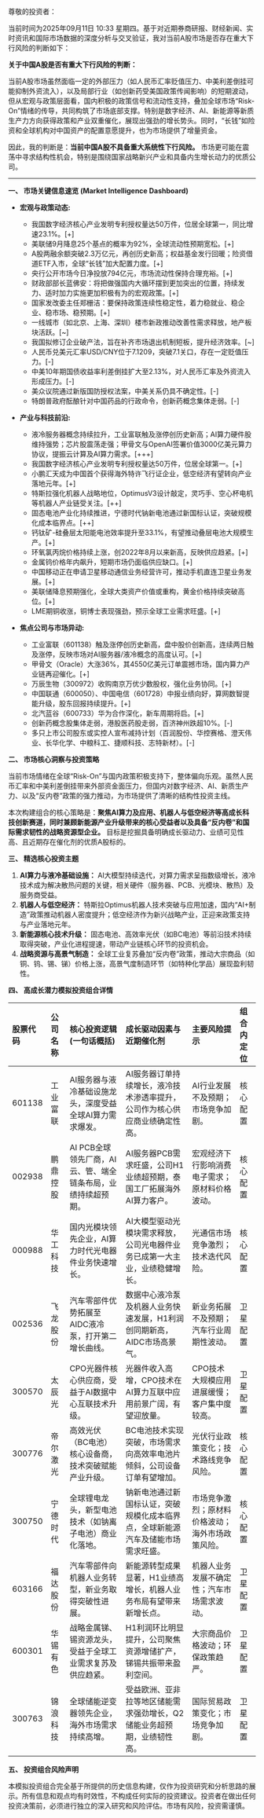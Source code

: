 尊敬的投资者：

当前时间为2025年09月11日 10:33 星期四。基于对近期券商研报、财经新闻、实时资讯和国际市场数据的深度分析与交叉验证，我对当前A股市场是否存在重大下行风险的判断如下：

**关于中国A股是否有重大下行风险的判断：**

当前A股市场虽然面临一定的外部压力（如人民币汇率贬值压力、中美利差倒挂可能抑制外资流入），以及局部行业（如创新药受美国政策传闻影响）的短期波动，但从宏观与政策层面看，国内积极的政策信号和流动性支持，叠加全球市场“Risk-On”情绪的传导，共同构筑了市场底部支撑。特别是数字经济、AI、新能源等新质生产力方向获得政策和产业双重催化，展现出强劲的增长势头。同时，“长钱”如险资和全球机构对中国资产的配置意愿提升，也为市场提供了增量资金。

因此，我的判断是：**当前中国A股不具备重大系统性下行风险。** 市场更可能在震荡中寻求结构性机会，特别是围绕国家战略新兴产业和具备内生增长动力的优质公司。

---

**一、 市场关键信息速览 (Market Intelligence Dashboard)**

*   **宏观与政策动态:**
    *   我国数字经济核心产业发明专利授权量达50万件，位居全球第一，同比增速23.1%。[+]
    *   美联储9月降息25个基点的概率为92%，全球流动性预期宽松。[+]
    *   A股两融余额突破2.3万亿元，再创历史新高；权益基金发行回暖；险资借道ETF入市，全球“长钱”加大配置力度。[+]
    *   央行公开市场今日净投放794亿元，市场流动性保持合理充裕。[+]
    *   财政部部长蓝佛安：将把做强国内大循环摆到更加突出的位置，持续发力、适时加力实施更加积极有为的宏观政策。[+]
    *   国家发改委主任郑栅洁：要保持政策连续性稳定性，着力稳就业、稳企业、稳市场、稳预期。[+]
    *   一线城市（如北京、上海、深圳）楼市新政推动改善性需求释放，地产板块活跃。[~]
    *   我国拟修订企业破产法，旨在补齐市场退出机制短板，提升经济效率。[~]
    *   人民币兑美元汇率USD/CNY位于7.1209，突破7.1关口，存在一定贬值压力。[-]
    *   中美10年期国债收益率利差倒挂扩大至2.13%，对人民币汇率及外资流入形成压力。[-]
    *   美众议院通过新版国防授权法案，中美关系仍具不确定性。[-]
    *   特朗普政府酝酿针对中国药品的行政命令，创新药概念集体走弱。[-]

*   **产业与科技前沿:**
    *   液冷服务器概念持续拉升，工业富联触及涨停创历史新高；AI算力硬件股维持强势；芯片股震荡走强；甲骨文与OpenAI签署价值3000亿美元算力协议，提振云计算及AI算力需求。[+++]
    *   我国数字经济核心产业发明专利授权量达50万件，位居全球第一。[+]
    *   小鹏汇天成为中国首个获得海外特许飞行证企业，低空经济有望转向产业落地元年。[+]
    *   特斯拉强化机器人战略地位，OptimusV3设计敲定，灵巧手、空心杯电机等机器人产业链受关注。[++]
    *   固态电池产业化持续推进，宁德时代钠新电池通过新国标认证，突破规模化成本临界点。[++]
    *   钙钛矿-硅叠层太阳能电池效率提升至33.1%，有望推动叠层电池大规模生产。[+]
    *   环氧氯丙烷价格持续上涨，创2022年8月以来新高，反映供应趋紧。[+]
    *   金属钨价格年内飙升，短期市场仍面临供应缺口。[+]
    *   中国移动正在申请卫星移动通信业务经营许可，推动手机直连卫星业务发展。[+]
    *   美联储降息预期强化，全球大类资产价值或重构，黄金价格持续突破高位。[+]
    *   LME期铜收涨，铜博士表现强劲，预示全球工业需求旺盛。[+]

*   **焦点公司与市场异动:**
    *   工业富联（601138）触及涨停创历史新高，盘中股价创新高，连续两日触及涨停，反映市场对AI服务器/液冷概念的高度认可。[+]
    *   甲骨文（Oracle）大涨36%，其4550亿美元订单震撼市场，国内算力产业链再迎催化。[+]
    *   万辰生物（300972）收购南京万优少数股权，强化业务协同。[+]
    *   中国联通（600050）、中国电信（601728）中报业绩向好，算网数智提能升级，股东回报持续提升。[+]
    *   北汽蓝谷（600733）华为合作深化，新车周期将启。[+]
    *   创新药概念股集体走弱，港股医药股走弱，百济神州跌超10%。[-]
    *   多只上市公司股东或实控人宣布减持计划（百润股份、华控赛格、澄天伟业、长华化学、中粮科工、捷顺科技、志特新材）。[-]

**二、 市场核心洞察与投资策略**

当前市场情绪在全球“Risk-On”与国内政策积极支持下，整体偏向乐观。虽然人民币汇率和中美利差倒挂带来外部资金面压力，但国内对数字经济、AI、新质生产力、以及“反内卷”政策的强力推动，为市场提供了清晰的结构性投资主线。

本次构建组合的核心策略是：**聚焦AI算力及应用、机器人与低空经济等高成长科技创新赛道，同时兼顾新能源产业升级带来的核心受益者以及具备“反内卷”和国际需求韧性的战略资源型企业。** 目标是挖掘具备明确成长驱动力、业绩可见性高、且近期存在催化剂的优质A股标的。

**三、 精选核心投资主题**

1.  **AI算力与液冷基础设施：** AI大模型持续迭代，对算力需求呈指数级增长，液冷技术成为解决散热问题的关键，相关硬件（服务器、PCB、光模块、散热）及服务商受益。
2.  **机器人与低空经济：** 特斯拉Optimus机器人技术突破与应用加速，国内“AI+制造”政策推动机器人密度提升；低空经济作为新兴战略产业，正迎来政策支持与产业落地元年。
3.  **新能源核心技术升级：** 固态电池、高效率光伏（如BC电池）等前沿技术持续取得突破，产业化进程提速，带动产业链核心环节的投资机会。
4.  **战略资源与高景气制造：** 全球工业复苏叠加“反内卷”政策，推动大宗商品（如铜、钨、锡、锑）价格上涨，高景气度制造环节（如特种化学品）展现盈利韧性。

**四、 高成长潜力模拟投资组合详情**

| 股票代码 | 公司名称 | 核心投资逻辑 (一句话概括) | 成长驱动因素与近期催化剂 | 主要风险提示 | 组合内定位 |
| :------- | :------- | :-------------------------- | :----------------------- | :----------- | :--------- |
| 601138   | 工业富联 | AI服务器与液冷基础设施龙头，深度受益全球AI算力需求爆发。 | AI服务器订单持续增长，液冷技术渗透率提升，公司作为核心供应商业绩确定性高。 | AI行业发展不及预期；市场竞争加剧。 | 核心配置 |
| 002938   | 鹏鼎控股 | AI PCB全球领先厂商，AI云、管、端全链条布局，业绩持续超预期。 | AI服务器PCB需求旺盛，公司H1业绩超预期，泰国工厂拓展海外AI算力客户。 | 宏观经济下行影响消费电子需求；原材料价格波动。 | 核心配置 |
| 000988   | 华工科技 | 国内光模块领先企业，AI算力时代光电器件业务快速增长。 | AI大模型驱动光模块需求释放，公司光电器件业务已成第一大主业，业绩稳健增长。 | 光通信市场竞争激烈；技术迭代风险。 | 核心配置 |
| 002536   | 飞龙股份 | 汽车零部件优势拓展至AIDC液冷泵，打开第二增长曲线。 | 数据中心液冷泵及机器人业务快速发展，H1利润创同期新高，AIDC市场高景气。 | 新业务拓展不及预期；汽车行业周期性波动。 | 卫星配置 |
| 300570   | 太辰光 | CPO光器件核心供应商，受益于AI数据中心互联技术升级。 | 光器件收入高增，CPO技术在AI算力互联中应用前景广阔，有望迎放量。 | CPO技术大规模应用进展缓慢；客户集中度较高。 | 卫星配置 |
| 300776   | 帝尔激光 | 高效光伏（BC电池）核心设备商，技术突破赋能产业升级。 | BC电池技术实现突破，市场需求向高效率电池片倾斜，公司设备订单有望增加。 | 光伏行业政策变化；技术路线竞争风险。 | 核心配置 |
| 300750   | 宁德时代 | 全球锂电龙头，新型电池技术（如钠离子电池）商业化落地。 | 钠新电池通过新国标认证，突破规模化成本临界点，全球新能源汽车及储能市场需求旺盛。 | 市场竞争激烈；原材料价格波动；海外市场政策风险。 | 核心配置 |
| 603166   | 福达股份 | 汽车零部件向机器人业务转型，新业务取得突破性进展。 | 新能源转型成果显著，H1业绩高增长，机器人业务布局有望带来新增长点。 | 机器人业务发展不确定性；汽车市场需求波动。 | 卫星配置 |
| 600301   | 华锡有色 | 战略金属锑、锡资源龙头，受益于全球工业需求复苏及供应趋紧。 | H1利润环比明显提升，公司聚焦资源增储扩产，锑锡共振带来盈利空间。 | 大宗商品价格波动；环保政策趋严。 | 卫星配置 |
| 300763   | 锦浪科技 | 全球储能逆变器领先企业，海外市场需求持续高增。 | 受益欧洲、亚非拉等地区储能需求强劲增长，Q2储能业务超预期，业绩韧性高。 | 国际贸易政策变化；市场竞争加剧。 | 卫星配置 |

**五、 投资组合风险声明**

本模拟投资组合完全基于所提供的历史信息构建，仅作为投资研究和分析思路的展示。所有信息和观点均有时效性，不构成任何实际的投资建议。投资者在做出任何投资决策前，必须进行独立的深入研究和风险评估。市场有风险，投资需谨慎。